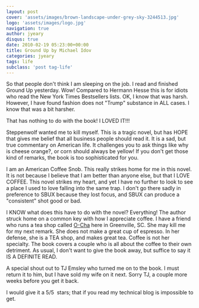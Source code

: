 ```yaml
---
layout: post
cover: 'assets/images/brown-landscape-under-grey-sky-3244513.jpg'
logo: 'assets/images/logo.jpg'
navigation: true
author: jyeary
disqus: true
date: 2010-02-19 05:23:00+00:00
title: Ground Up by Michael Idov
categories: jyeary
tags: life
subclass: 'post tag-life'
---
```

So that people don't think I am sleeping on the job. I read and finished Ground Up yesterday. Wow! Compared to Hermann Hesse this is for idiots who read the New York Times Bestsellers lists. OK, I know that was harsh. However, I have found fashion does not "Trump" substance in ALL cases. I know that was a bit harsher.

That has nothing to do with the book! I LOVED IT!!!

Steppenwolf wanted me to kill myself. This is a tragic novel, but has HOPE that gives me belief that all business people should read it. It is a sad, but true commentary on American life. It challenges you to ask things like why is cheese orange?, or corn should always be yellow! If you don't get those kind of remarks, the book is too sophisticated for you.

I am an American Coffee Snob. This really strikes home for me in this novel. It is not because I believe that I am better than anyone else, but that I LOVE COFFEE. This novel strikes my heart, and yet I have no further to look to see a place I used to love falling into the same trap. I don't go there sadly in preference to SBUX because they lost focus, and SBUX can produce a "consistent" shot good or bad.

I KNOW what does this have to do with the novel? Everything! The author struck home on a common key with how I appreciate coffee. I have a friend who runs a tea shop called [O-Cha](http://www.ochateabaronline.com/) here in Greenville, SC. She may kill me for my next remark. She does not make a great cup of espresso. In her defense, she is a TEA shop, and makes great tea. Coffee is not her specialty. The book covers a couple who is all about the coffee to their own detriment. As usual, I don't want to give the book away, but suffice to say it IS A DEFINITE READ.

A special shout out to TJ Emsley who turned me on to the book. I must return it to him, but I have sold my wife on it next. Sorry TJ, a couple more weeks before you get it back.

I would give it a 5/5  stars; that if you read my technical blog is impossible to get.